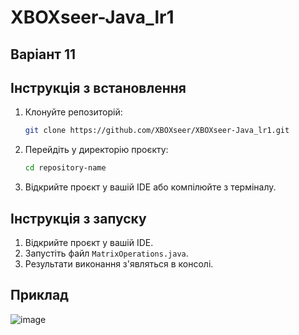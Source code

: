 ﻿# XBOXseer-Java_lr1
## Варіант 11


## Інструкція з встановлення

1. Клонуйте репозиторій:
    ```bash
    git clone https://github.com/XBOXseer/XBOXseer-Java_lr1.git
    ```

2. Перейдіть у директорію проєкту:
    ```bash
    cd repository-name
    ```

3. Відкрийте проєкт у вашій IDE або компілюйте з терміналу.

## Інструкція з запуску

1. Відкрийте проєкт у вашій IDE.
2. Запустіть файл `MatrixOperations.java`.
3. Результати виконання з'являться в консолі.

## Приклад
![image](https://github.com/user-attachments/assets/1539b8cf-e48c-4ba5-aa6c-366b93d55235)
